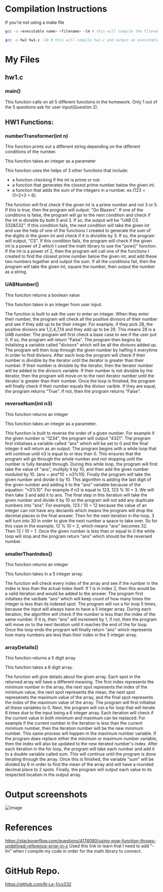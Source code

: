 <!--
NOTES:
This README is an example README for CS332/532 labs. This is a purely minimal example. It's written to emulate pure english representations of a set of documentation. As you start to write more "real world" documentation you will encounter certain standards and manners of writing that this README prepares you for
-->

# Compilation Instructions
If you're not using a make file
```bash
gcc -o <executable name> <filename> -lm # this will compile the filename and return an executable with the executable name

gcc -o hw1 hw1.c -lm # this will compile hw1.c and output an executable called hw1
```

# My Files
## hw1.c

### main()

This function calls on all 5 different functions in the homework. Only 1 out of the 5 questions ask for user input(Question 2).

## HW1 Functions:

### numberTransformer(int n)
This function prints out a different string depending on the different conditions of the number.

This function takes an integer as a parameter

This function uses the helps of 3 other functions that include:
  - a function checking if the int is prime or not.
  - a function that generates the closest prime number below the given int.
  - a function that adds the sum of the integers in a number. ex.(123 = (1+2+3 = 6).

The function will first check if the given int is a prime number and not 3 or 5. If this is true, then the program will output: "Go Blazers". If one of the conditions is false, the program will go to the next condition and check if the int is divisble by both 5 and 3. If so, the output will be "UAB CS 332&532". If this condition fails, the next condition will take the given int and use the help of one of the functions I created to generate the sum of the digitis in the given int and check if it is divisible by 3. If so, the program will output, "CS". If this condition fails, the program will check if the given int is a power of 2 which I used the math library to use the "pow()" function. If the int is a power of 2, then the program will call one of the functions I created to find the closest prime number below the given int, and add these two numbers together and output the sum. If all the conditions fail, then the program will take the given int, square the number, then output the number as a string.

### UABNumber()
This function returns a boolean value 

This function takes in an integer from user input.

The function is built to ask the user to enter an integer. When they enter their number, the program will check all the positive divisors of their number and see if they add up to be their integer. For example, if they pick 28, the positive divisors are 1,2,4,7,14 and they add up to be 28. This means 28 is a UAB number. The program will first check a base case to see if the user put 0. If so, the program will return "False". The program then begins by initalising a variable called "divisors" which will be all the divisors added up. The program will then loop through the given number by halfing it everytime in order to find divisors. After each loop the program will check if their number is divisble by the iterator until the iterator is greater than their number. If their number is divisble by the iterator, then the iterator number will be added to the divisors variable. If their number is not divisble by the iterator, then the program will move on to the next iterator number until the iterator is greater than their number. Once the loop is finished, the program will finally check if their number equals the divisor varible. If they are equal, the program returns "True". If not, then the program returns "False".

### reverseNum(int n3)
This function returns an integer

This function takes an integer as a parameter.

This function is built to reverse the order of a given number. For example if the given number is "1234", the program will output "4321". The program first initialises a variable called "ans" which will be set to 0 and the final integer it will return as an output. The program begins with a while loop that will continue until n3 is equal to or less than 0. This ensures that the program will go through the whole number and not stopping until the number is fully iterated through. During this while loop, the program will first take the value of "ans", mulitply it by 10, and then add the given number moduled by 10. (ans = ans*10 + n3%10). Finally the program will take the given number and divide it by 10. This algorithm is adding the last digit of the given number and adding it to the "ans" variable because of the equation: "n3%10". For example if n3 is equal to 123, 123 % 10 = 3. We will then take 3 and add it to ans. The final step in this iteration will take the given number and divide it by 10 so the program will not add any duplicate numbers into "ans". For example, 123 / 10 = 12 because the value of an integer can not have any deciamls which means the program will drop the decimal places in the final answer. Then for the next iteration in the loop, 3 will turn into 30 in order to give the next number a space to take over. So for this case in the example, 12 % 10 = 2, which means "ans" becomes 32. Then 12 / 10 = 1. Once the given number is less than or equal to 0 the while loop will stop and the program return "ans" which should be the reversed number. 

### smallerThanIndex()
This function returns an integer

This function takes in a 5 integer array.

The function will check every index of the array and see if the number in the index is less than the actual index itself. If 1 is in index 2, then this would be a valid iteration and would be added to the answer. The program first initalises the varibale "ans" which will keep count of how many times the integer is less than its indexed spot. The program will run a for loop 5 times, because the input will always have to have a 5 integer array. During each iteration, the algorithm will check if the number is less than the index of the same number. If it is, then "ans" will increment by 1, if not, then the program will move on to the next iteration until it reaches the end of the for loop. Once the loop ends the program will finally return "ans" which represents how many numbers are less than their index in the 5 integer array.

### arrayDetails()
This function returns a 5 digit array

This function takes a 6 digit array.

The function will give details about the given array. Each spot in the returned array will have a different meaning. The first index represents the minimum number in the array, the next spot represents the index of the minimum value, the next spot represents the mean, the next spot represenets the maximum value of the array, and the final spot represents the index of the maximum value of the array. The program will first initialise all these variables to 0. Next, the program will run a for loop that will iterate 6 times due to the input being a 6 integer array. Each iteration will check if the current value in both minimum and maximum can be replaced. For example if the current number in the iteration is less than the current minimum number, then the iteration number will be the new minimum number. This same process will happen in the maximum number variable. If the program does replace either the minimum or maximum number variable, then the index will also be updated to the new iterated number's index. After each iteration in the for loop, the program will take each number and add it to a double variable called sum. This will continue until the program is done iterating through the array. Once this is finished, the variable "sum" will be divided by 6 in order to find the mean of the array and will have a rounded decimal place to 2 spots. Finally, the program will output each value to its respected location in the output array.

# Output screenshots
![image](https://github.com/N-Le-1/cs332/assets/156348689/e0fe1d77-a447-434c-acfc-8142d9130347)

# References

https://stackoverflow.com/questions/4174080/using-pow-function-throws-undefined-reference-error-in-c
Used this link to learn that I need to add "-lm" when I compile my code in order for the math library to connect.


# GitHub Repo. 
https://github.com/N-Le-1/cs332
